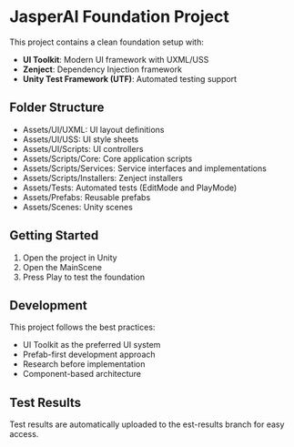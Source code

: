 ﻿# JasperAI Foundation Project

This project contains a clean foundation setup with:

- **UI Toolkit**: Modern UI framework with UXML/USS
- **Zenject**: Dependency Injection framework
- **Unity Test Framework (UTF)**: Automated testing support

## Folder Structure

- Assets/UI/UXML: UI layout definitions
- Assets/UI/USS: UI style sheets
- Assets/UI/Scripts: UI controllers
- Assets/Scripts/Core: Core application scripts
- Assets/Scripts/Services: Service interfaces and implementations
- Assets/Scripts/Installers: Zenject installers
- Assets/Tests: Automated tests (EditMode and PlayMode)
- Assets/Prefabs: Reusable prefabs
- Assets/Scenes: Unity scenes

## Getting Started

1. Open the project in Unity
2. Open the MainScene
3. Press Play to test the foundation

## Development

This project follows the best practices:
- UI Toolkit as the preferred UI system
- Prefab-first development approach
- Research before implementation
- Component-based architecture

## Test Results

Test results are automatically uploaded to the 	est-results branch for easy access.
